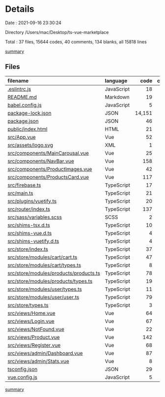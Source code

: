 # Details

Date : 2021-09-16 23:30:24

Directory /Users/mac/Desktop/ts-vue-marketplace

Total : 37 files,  15644 codes, 40 comments, 134 blanks, all 15818 lines

[summary](results.md)

## Files
| filename | language | code | comment | blank | total |
| :--- | :--- | ---: | ---: | ---: | ---: |
| [.eslintrc.js](/.eslintrc.js) | JavaScript | 18 | 0 | 1 | 19 |
| [README.md](/README.md) | Markdown | 19 | 0 | 6 | 25 |
| [babel.config.js](/babel.config.js) | JavaScript | 5 | 0 | 1 | 6 |
| [package-lock.json](/package-lock.json) | JSON | 14,151 | 0 | 1 | 14,152 |
| [package.json](/package.json) | JSON | 46 | 0 | 1 | 47 |
| [public/index.html](/public/index.html) | HTML | 21 | 1 | 3 | 25 |
| [src/App.vue](/src/App.vue) | Vue | 52 | 1 | 4 | 57 |
| [src/assets/logo.svg](/src/assets/logo.svg) | XML | 1 | 0 | 1 | 2 |
| [src/components/MainCarousal.vue](/src/components/MainCarousal.vue) | Vue | 25 | 0 | 2 | 27 |
| [src/components/NavBar.vue](/src/components/NavBar.vue) | Vue | 158 | 0 | 16 | 174 |
| [src/components/ProductImages.vue](/src/components/ProductImages.vue) | Vue | 42 | 0 | 1 | 43 |
| [src/components/ProductsCard.vue](/src/components/ProductsCard.vue) | Vue | 117 | 0 | 5 | 122 |
| [src/firebase.ts](/src/firebase.ts) | TypeScript | 17 | 25 | 5 | 47 |
| [src/main.ts](/src/main.ts) | TypeScript | 21 | 0 | 4 | 25 |
| [src/plugins/vuetify.ts](/src/plugins/vuetify.ts) | TypeScript | 20 | 0 | 2 | 22 |
| [src/router/index.ts](/src/router/index.ts) | TypeScript | 137 | 0 | 11 | 148 |
| [src/sass/variables.scss](/src/sass/variables.scss) | SCSS | 2 | 0 | 1 | 3 |
| [src/shims-tsx.d.ts](/src/shims-tsx.d.ts) | TypeScript | 10 | 2 | 2 | 14 |
| [src/shims-vue.d.ts](/src/shims-vue.d.ts) | TypeScript | 4 | 0 | 1 | 5 |
| [src/shims-vuetify.d.ts](/src/shims-vuetify.d.ts) | TypeScript | 4 | 0 | 1 | 5 |
| [src/store/index.ts](/src/store/index.ts) | TypeScript | 37 | 0 | 9 | 46 |
| [src/store/modules/cart/cart.ts](/src/store/modules/cart/cart.ts) | TypeScript | 47 | 0 | 6 | 53 |
| [src/store/modules/cart/types.ts](/src/store/modules/cart/types.ts) | TypeScript | 8 | 0 | 1 | 9 |
| [src/store/modules/products/products.ts](/src/store/modules/products/products.ts) | TypeScript | 78 | 0 | 7 | 85 |
| [src/store/modules/products/types.ts](/src/store/modules/products/types.ts) | TypeScript | 19 | 0 | 0 | 19 |
| [src/store/modules/user/types.ts](/src/store/modules/user/types.ts) | TypeScript | 11 | 0 | 5 | 16 |
| [src/store/modules/user/user.ts](/src/store/modules/user/user.ts) | TypeScript | 79 | 0 | 5 | 84 |
| [src/store/types.ts](/src/store/types.ts) | TypeScript | 3 | 0 | 3 | 6 |
| [src/views/Home.vue](/src/views/Home.vue) | Vue | 64 | 0 | 0 | 64 |
| [src/views/Login.vue](/src/views/Login.vue) | Vue | 67 | 0 | 5 | 72 |
| [src/views/NotFound.vue](/src/views/NotFound.vue) | Vue | 22 | 0 | 2 | 24 |
| [src/views/Product.vue](/src/views/Product.vue) | Vue | 142 | 0 | 7 | 149 |
| [src/views/Register.vue](/src/views/Register.vue) | Vue | 68 | 0 | 4 | 72 |
| [src/views/admin/Dashboard.vue](/src/views/admin/Dashboard.vue) | Vue | 87 | 0 | 7 | 94 |
| [src/views/admin/Stats.vue](/src/views/admin/Stats.vue) | Vue | 8 | 0 | 2 | 10 |
| [tsconfig.json](/tsconfig.json) | JSON | 29 | 11 | 1 | 41 |
| [vue.config.js](/vue.config.js) | JavaScript | 5 | 0 | 1 | 6 |

[summary](results.md)